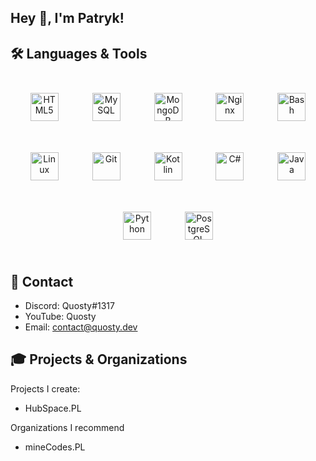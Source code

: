 
## Hey 👋, I'm Patryk!


## 🛠 Languages & Tools

<div align="center">  
<img style="margin: 25px" src="https://profilinator.rishav.dev/skills-assets/html5-original-wordmark.svg" alt="HTML5" height="45" />  
<img style="margin: 25px" src="https://profilinator.rishav.dev/skills-assets/mysql-original-wordmark.svg" alt="MySQL" height="45" />  
<img style="margin: 25px" src="https://profilinator.rishav.dev/skills-assets/mongodb-original-wordmark.svg" alt="MongoDB" height="45" />  
<img style="margin: 25px" src="https://profilinator.rishav.dev/skills-assets/nginx-original.svg" alt="Nginx" height="45" />  
<img style="margin: 25px" src="https://profilinator.rishav.dev/skills-assets/gnu_bash-icon.svg" alt="Bash" height="45" />  
<img style="margin: 25px" src="https://profilinator.rishav.dev/skills-assets/linux-original.svg" alt="Linux" height="45" />  
<img style="margin: 25px" src="https://profilinator.rishav.dev/skills-assets/git-scm-icon.svg" alt="Git" height="45" />  
<img style="margin: 25px" src="https://profilinator.rishav.dev/skills-assets/kotlinlang-icon.svg" alt="Kotlin" height="45" />  
<img style="margin: 25px" src="https://profilinator.rishav.dev/skills-assets/csharp-original.svg" alt="C#" height="45" />  
<img style="margin: 25px" src="https://profilinator.rishav.dev/skills-assets/java-original-wordmark.svg" alt="Java" height="45" />  
<img style="margin: 25px" src="https://profilinator.rishav.dev/skills-assets/python-original.svg" alt="Python" height="45" />  
<img style="margin: 25px" src="https://profilinator.rishav.dev/skills-assets/postgresql-original-wordmark.svg" alt="PostgreSQL" height="45" />  
</div>  

## 💼 Contact

* Discord: Quosty#1317
* YouTube: Quosty
* Email: contact@quosty.dev


## 🎓 Projects & Organizations

Projects I create:

- HubSpace.PL


Organizations I recommend

- mineCodes.PL
